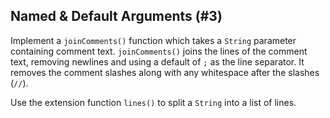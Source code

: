 ## Named & Default Arguments (#3)

Implement a `joinComments()` function which takes a `String` parameter
containing comment text. `joinComments()` joins the lines of the comment text,
removing newlines and using a default of `;` as the line separator. It removes
the comment slashes along with any whitespace after the slashes (`//`).

<div class="hint">

Use the extension function `lines()` to split a `String` into a list of
lines.

</div>
